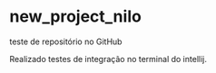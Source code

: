# new_project_nilo
teste de repositório no GitHub

Realizado testes de integração no terminal do intellij.
